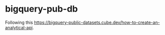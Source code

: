 # bigquery-pub-db

Following this https://bigquery-public-datasets.cube.dev/how-to-create-an-analytical-api.

